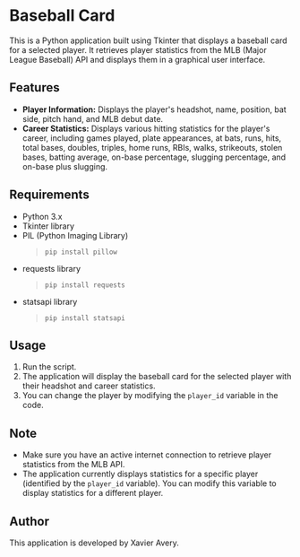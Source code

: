 # Baseball Card

This is a Python application built using Tkinter that displays a baseball card for a selected player. It retrieves player statistics from the MLB (Major League Baseball) API and displays them in a graphical user interface.

## Features
- **Player Information:** Displays the player's headshot, name, position, bat side, pitch hand, and MLB debut date.
- **Career Statistics:** Displays various hitting statistics for the player's career, including games played, plate appearances, at bats, runs, hits, total bases, doubles, triples, home runs, RBIs, walks, strikeouts, stolen bases, batting average, on-base percentage, slugging percentage, and on-base plus slugging.

## Requirements
- Python 3.x
- Tkinter library
- PIL (Python Imaging Library)
  > `pip install pillow`
- requests library
  > `pip install requests`
- statsapi library
  > `pip install statsapi`


## Usage
1. Run the script.
2. The application will display the baseball card for the selected player with their headshot and career statistics.
3. You can change the player by modifying the `player_id` variable in the code.

## Note
- Make sure you have an active internet connection to retrieve player statistics from the MLB API.
- The application currently displays statistics for a specific player (identified by the `player_id` variable). You can modify this variable to display statistics for a different player.

## Author
This application is developed by Xavier Avery.
